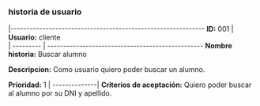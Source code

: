 
### historia de usuario
|-------------------------------------------------------------
**ID:**  001 | **Usuario:**  cliente                               
| --------- | -------------------------------------------------
**Nombre historia:** Buscar alumno

**Descripcion:** Como usuario quiero poder buscar un alumno.

**Prioridad:** 1
| --------------|
**Criterios de aceptación:** Quiero poder buscar al alumno por su DNI y apellido.


